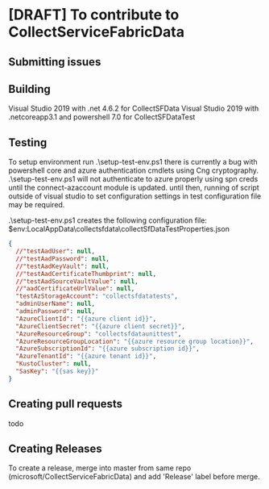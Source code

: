 # [DRAFT] To contribute to CollectServiceFabricData

## Submitting issues

## Building

Visual Studio 2019 with .net 4.6.2 for CollectSFData
Visual Studio 2019 with .netcoreapp3.1 and powershell 7.0 for CollectSFDataTest

## Testing

To setup environment run .\setup-test-env.ps1
there is currently a bug with powershell core and azure authentication cmdlets using Cng cryptography.
.\setup-test-env.ps1 will not authenticate to azure properly using spn creds until the connect-azaccount module is updated. until then, running of script outside of visual studio to set configuration settings in test configuration file may be required.

.\setup-test-env.ps1 creates the following configuration file: $env:LocalAppData\collectsfdata\collectSfDataTestProperties.json

```json
{
  //"testAadUser": null,
  //"testAadPassword": null,
  //"testAadKeyVault": null,
  //"testAadCertificateThumbprint": null,
  //"testAadSourceVaultValue": null,
  //"aadCertificateUrlValue": null,
  "testAzStorageAccount": "collectsfdatatests",
  "adminUserName": null,
  "adminPassword": null,
  "AzureClientId": "{{azure client id}}",
  "AzureClientSecret": "{{azure client secret}}",
  "AzureResourceGroup": "collectsfdataunittest",
  "AzureResourceGroupLocation": "{{azure resource group location}}",
  "AzureSubscriptionId": "{{azure subscription id}}",
  "AzureTenantId": "{{azure tenant id}}",
  "KustoCluster": null,
  "SasKey": "{{sas key}}"
}
```

## Creating pull requests
todo
## Creating Releases

To create a release, merge into master from same repo (microsoft/CollectServiceFabricData) and add 'Release' label before merge.
